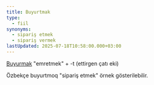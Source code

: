 ```yaml
---
title: Buyurtmak
type:
  - fiil
synonyms:
  - sipariş etmek
  - sipariş vermek
lastUpdated: 2025-07-18T10:58:00.000+03:00
---
```

[Buyurmak](/sozluk/buyurmak) "emretmek" + -t (ettirgen çatı eki)

Özbekçe buyurtmoq "sipariş etmek" örnek gösterilebilir.
